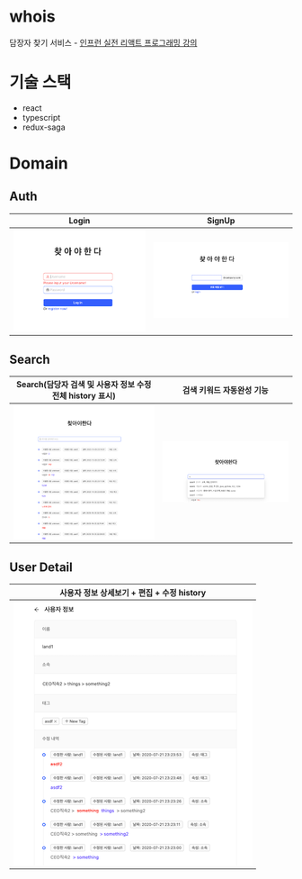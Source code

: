 # whois
담장자 찾기 서비스 - [인프런 실전 리액트 프로그래밍 강의](https://www.inflearn.com/course/%EC%8B%A4%EC%A0%84-%EB%A6%AC%EC%95%A1%ED%8A%B8-%ED%94%84%EB%A1%9C%EA%B7%B8%EB%9E%98%EB%B0%8D/dashboard)


# 기술 스택
- react
- typescript
- redux-saga

# Domain
## Auth

|             Login             | SignUp                         |
| :---------------------------: | ------------------------------ |
| ![Login](./.images/Login.png) | ![Login](./.images/SignUp.png) |

## Search

| Search(담당자 검색 및 사용자 정보 수정 전체 history 표시) |                 검색 키워드 자동완성 기능                 |
| :-------------------------------------------------------: | :-------------------------------------------------------: |
|              ![Search](./.images/Search.png)              | ![Search_AutoComplete](./.images/Search_AutoComplete.png) |



## User Detail

| 사용자 정보 상세보기 + 편집 + 수정 history |
| :----------------------------------------: |
|        ![User](./.images/User.png)         |

